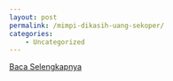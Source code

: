 ```yaml
---
layout: post
permalink: /mimpi-dikasih-uang-sekoper/
categories:
    - Uncategorized
---
```


[Baca Selengkapnya](/04)